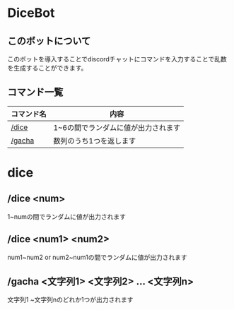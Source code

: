 # DiceBot

## このボットについて

このボットを導入することでdiscordチャットにコマンドを入力することで乱数を生成することができます。

## コマンド一覧

|コマンド名  |内容  |
|---|---|
|[/dice](#dice)  |1~6の間でランダムに値が出力されます  |
|[/gacha](#gacha)  |数列のうち1つを返します  |

# dice

## /dice \<num\>
1~numの間でランダムに値が出力されます

## /dice \<num1\> \<num2\>
num1\~num2 or num2\~num1の間でランダムに値が出力されます

## /gacha \<文字列1\> \<文字列2\> ... \<文字列n\>
文字列1 ~文字列nのどれか1つが出力されます
